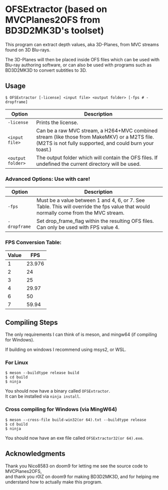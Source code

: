 # OFSExtractor (based on MVCPlanes2OFS from BD3D2MK3D's toolset)

This program can extract depth values, aka 3D-Planes, from MVC streams found on 3D Blu-rays.

The 3D-Planes will then be placed inside OFS files which can be used with Blu-ray authoring software,
or can also be used with programs such as BD3D2MK3D to convert subtitles to 3D.

## Usage

```
$ OFSExtractor [-license] <input file> <output folder> [-fps # -dropframe]
```

| Option | Description |
| ------ | ----------- |
| `-license` | Prints the license. |
| `<input file>` | Can be a raw MVC stream, a H264+MVC combined stream (like those from MakeMKV) or a M2TS file. (M2TS is not fully supported, and could burn your toast.) |
| `<output folder>` | The output folder which will contain the OFS files. If undefined the current directory will be used. |

### Advanced Options: Use with care!

| Option | Description |
| ------ | ----------- |
| `-fps` | Must be a value between 1 and 4, 6, or 7. See Table. This will override the fps value that would normally come from the MVC stream. |
| `-dropframe` | Set drop\_frame\_flag within the resulting OFS files. Can only be used with FPS value 4. |

### FPS Conversion Table:

| Value | FPS |
| ----- | --- |
| 1 | 23.976 |
| 2 | 24 |
| 3 | 25 |
| 4 | 29.97 |
| 6 | 50 |
| 7 | 59.94 |

## Compiling Steps

The only requirements I can think of is meson, and mingw64 (if compiling for Windows).

If building on windows I recommend using msys2, or WSL.

### For Linux

```
$ meson --buildtype release build
$ cd build
$ ninja
```

You should now have a binary called `OFSExtractor`.\
It can be installed via `ninja install`.

### Cross compiling for Windows (via MingW64)

```
$ meson --cross-file build-win32(or 64).txt --buildtype release
$ cd build
$ ninja
```

You should now have an exe file called `OFSExtractor32(or 64).exe`.

## Acknowledgments

Thank you Nico8583 on doom9 for letting me see the source code to MVCPlanes2OFS,\
and thank you r0lZ on doom9 for making BD3D2MK3D, and for helping me understand how to actually make this program.
